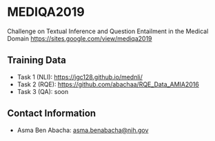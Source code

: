 # MEDIQA2019

Challenge on Textual Inference and Question Entailment in the Medical Domain 
https://sites.google.com/view/mediqa2019

Training Data
-------------------

- Task 1 (NLI): https://jgc128.github.io/mednli/ 
- Task 2 (RQE): https://github.com/abachaa/RQE_Data_AMIA2016
- Task 3 (QA): soon 

Contact Information
-------------------
- Asma Ben Abacha: asma.benabacha@nih.gov
